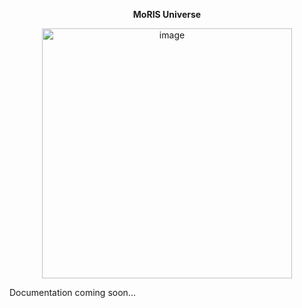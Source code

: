 <div align="center">

<strong>MoRIS Universe</strong>

<img width="400" alt="image" src="https://github.com/user-attachments/assets/45aaa867-eee9-4551-8894-612c8dda572d" />

</div>

Documentation coming soon...
